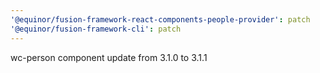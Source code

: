 ```yaml
---
'@equinor/fusion-framework-react-components-people-provider': patch
'@equinor/fusion-framework-cli': patch
---
```


wc-person component update from 3.1.0 to 3.1.1
